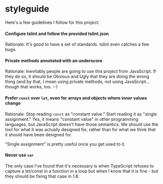 # styleguide

Here's a few guidelines I follow for this project:

#### Configure tslint and follow the provided tslint.json

Rationale: It's good to have a set of standards. tslint even catches a few bugs.

#### Private methods annotated with an underscore

Rationale: Inevitably people are going to use this project from JavaScript. If they do so, it should be Obvious and Ugly that they are doing the wrong thing (and by that, I mean using private methods, not using JavaScript... though that works, too. :-)

#### Prefer `const` over `let`, even for arrays and objects where inner values change

Rationale: Stop reading `const` as "constant value." Start reading it as "single assignment." Yes, it means "constant value" in other programming languages, but JavaScript doesn't have those semantics. We should use the tool for what it was actually designed for, rather than for what we think that it should have been designed for.

"Single assignment" is pretty useful once you get used to it.

#### Never use `var`

The only case I've found that it's necessary is when TypeScript refuses to capture a let/const in a function in a loop but when I know that it is fine - but they should be fixing that case in 1.8.
